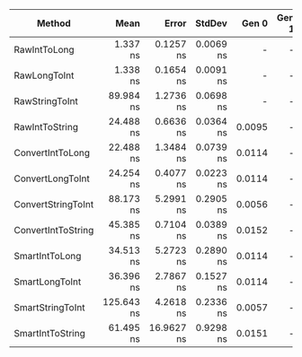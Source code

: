 |             Method |       Mean |      Error |    StdDev |  Gen 0 | Gen 1 | Gen 2 | Allocated |
|------------------- |-----------:|-----------:|----------:|-------:|------:|------:|----------:|
|       RawIntToLong |   1.337 ns |  0.1257 ns | 0.0069 ns |      - |     - |     - |         - |
|       RawLongToInt |   1.338 ns |  0.1654 ns | 0.0091 ns |      - |     - |     - |         - |
|     RawStringToInt |  89.984 ns |  1.2736 ns | 0.0698 ns |      - |     - |     - |         - |
|     RawIntToString |  24.488 ns |  0.6636 ns | 0.0364 ns | 0.0095 |     - |     - |      40 B |
|   ConvertIntToLong |  22.488 ns |  1.3484 ns | 0.0739 ns | 0.0114 |     - |     - |      48 B |
|   ConvertLongToInt |  24.254 ns |  0.4077 ns | 0.0223 ns | 0.0114 |     - |     - |      48 B |
| ConvertStringToInt |  88.173 ns |  5.2991 ns | 0.2905 ns | 0.0056 |     - |     - |      24 B |
| ConvertIntToString |  45.385 ns |  0.7104 ns | 0.0389 ns | 0.0152 |     - |     - |      64 B |
|     SmartIntToLong |  34.513 ns |  5.2723 ns | 0.2890 ns | 0.0114 |     - |     - |      48 B |
|     SmartLongToInt |  36.396 ns |  2.7867 ns | 0.1527 ns | 0.0114 |     - |     - |      48 B |
|   SmartStringToInt | 125.643 ns |  4.2618 ns | 0.2336 ns | 0.0057 |     - |     - |      24 B |
|   SmartIntToString |  61.495 ns | 16.9627 ns | 0.9298 ns | 0.0151 |     - |     - |      64 B |
